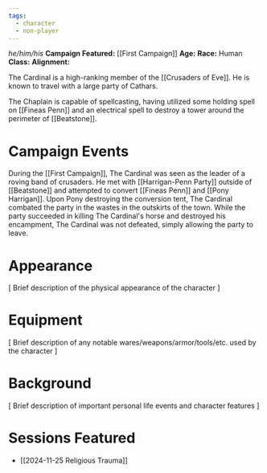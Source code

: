 ```yaml
---
tags:
  - character
  - non-player
---
```

_he/him/his_
**Campaign Featured:** [[First Campaign]]
**Age:**
**Race:** Human
**Class:**
**Alignment:**

The Cardinal is a high-ranking member of the [[Crusaders of Eve]]. He is known to travel with a large party of Cathars.

The Chaplain is capable of spellcasting, having utilized some holding spell on [[Fineas Penn]] and an electrical spell to destroy a tower around the perimeter of [[Beatstone]].

# Campaign Events

During the [[First Campaign]], The Cardinal was seen as the leader of a roving band of crusaders. He met with [[Harrigan-Penn Party]] outside of [[Beatstone]] and attempted to convert [[Fineas Penn]] and [[Pony Harrigan]]. Upon Pony destroying the conversion tent, The Cardinal combated the party in the wastes in the outskirts of the town. While the party succeeded in killing The Cardinal's horse and destroyed his encampment, The Cardinal was not defeated, simply allowing the party to leave.

# Appearance

\[ Brief description of the physical appearance of the character ]

# Equipment

\[ Brief description of any notable wares/weapons/armor/tools/etc. used by the character ]

# Background

\[ Brief description of important personal life events and character features ]

# Sessions Featured

- [[2024-11-25 Religious Trauma]]
